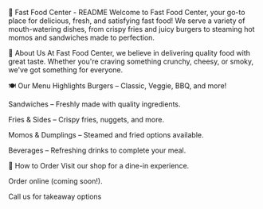 🍔 Fast Food Center - README
Welcome to Fast Food Center, your go-to place for delicious, fresh, and satisfying fast food! We serve a variety of mouth-watering dishes, from crispy fries and juicy burgers to steaming hot momos and sandwiches made to perfection.

📌 About Us
At Fast Food Center, we believe in delivering quality food with great taste. Whether you're craving something crunchy, cheesy, or smoky, we've got something for everyone.

🍽️ Our Menu Highlights
Burgers – Classic, Veggie, BBQ, and more!

Sandwiches – Freshly made with quality ingredients.

Fries & Sides – Crispy fries, nuggets, and more.

Momos & Dumplings – Steamed and fried options available.

Beverages – Refreshing drinks to complete your meal.

🛒 How to Order
Visit our shop for a dine-in experience.

Order online (coming soon!).

Call us for takeaway options
